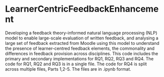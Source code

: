 # LearnerCentricFeedbackEnhancement
Developing a feedback theory-informed natural language processing (NLP) model to enable large-scale evaluation of written feedback, and analysing a large set of feedback extracted from Moodle using this model to understand the presence of learner-centred feedback elements, the commonality and differences in feedback provision across disciplines.
This code includes the primary and secondary implementations for RQ1, RQ2, RQ3 and RQ4. The code for RQ1, RQ2 and RQ3 is in a single file. The code for RQ4 is split across multiple files, Parts 1,2-5. The files are in .ipynb format.
